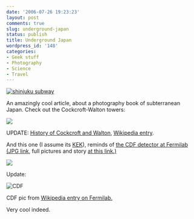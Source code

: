```yaml
---
date: '2006-07-26 19:23:23'
layout: post
comments: true
slug: underground-japan
status: publish
title: Underground Japan
wordpress_id: '148'
categories:
- Geek stuff
- Photography
- Science
- Travel
---
```



[
![shinjuku subway](http://pingmag.jp/images/title/deepinside.jpg)
](http://pingmag.jp/2006/07/24/japan-underground-photography/)


An amazingly cool article, about a photography book of subterranean Japan. Check out the Cockcroft-Walton towers:

[
![](http://pingmag.jp/images/article/deepinside03.jpg)
](http://pingmag.jp/2006/07/24/japan-underground-photography/)


UPDATE: [History of Cockcroft and Walton](http://www.facstaff.bucknell.edu/mvigeant/univ_270_03/Jaime/History.html), [Wikipedia entry](http://en.wikipedia.org/wiki/Cockcroft-Walton_generator).

And this one (I assume its [KEK](http://www.kek.jp/intra-e/)), reminds of [the CDF detector at Fermilab (JPG link](http://www.phfactor.net/pics/work/detector-2.jpg), full pictures and story [at this link.)](http://www.phfactor.net/pics/work/)


[
![](http://pingmag.jp/images/article/deepinside05.jpg)
](http://pingmag.jp/2006/07/24/japan-underground-photography/)


Update:

 ![CDF](http://upload.wikimedia.org/wikipedia/en/thumb/e/e4/Tevatron.jpg/180px-Tevatron.jpg)

CDF pic from [Wikipedia entry on Fermilab.](http://en.wikipedia.org/wiki/Fermilab)

Very cool indeed.

